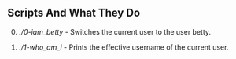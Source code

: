 ## **Scripts And What They Do**

0. *./0-iam_betty* - Switches the current user to the user betty.

1. *./1-who_am_i* - Prints the effective username of the current user.
